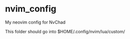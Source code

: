 # nvim_config
My neovim config for NvChad

This folder should go into $HOME/.config/nvim/lua/custom/

